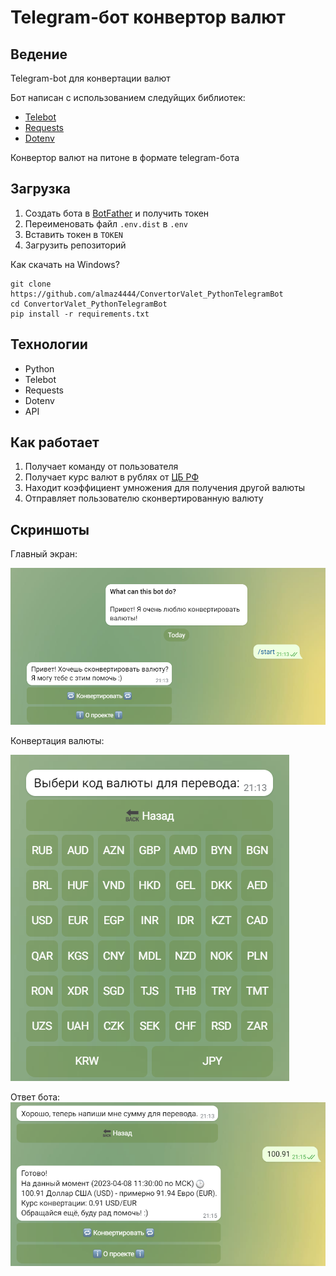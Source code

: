 Telegram-бот конвертор валют
========

Ведение
------------
Telegram-bot для конвертации валют

Бот написан с использованием следуйщих библиотек:
* [Telebot](https://pypi.org/project/pyTelegramBotAPI/)
* [Requests](https://pypi.org/project/requests/)
* [Dotenv](https://pypi.org/project/python-dotenv/)

Конвертор валют на питоне в формате telegram-бота

Загрузка
------------
1. Создать бота в [BotFather](https://telegram.me/BotFather) и получить токен
2. Переименовать файл ``.env.dist`` в ``.env``
3. Вставить токен в `TOKEN`
3. Загрузить репозиторий

Как скачать на Windows?
```
git clone https://github.com/almaz4444/ConvertorValet_PythonTelegramBot
cd ConvertorValet_PythonTelegramBot
pip install -r requirements.txt
```

Технологии
--------------
* Python
* Telebot
* Requests
* Dotenv
* API

Как работает
--------------
1. Получает команду от пользователя
2. Получает курс валют в рублях от [ЦБ РФ](https://www.cbr-xml-daily.ru/)
3. Находит коэффициент умножения для получения другой валюты 
4. Отправляет пользователю сконвертированную валюту

Скриншоты
--------------

Главный экран:

!["Ошибка загрузки"](/Screenhots/Main.png)

Конвертация валюты:

!["Ошибка загрузки"](/Screenhots/ConvertValet.png)

Ответ бота:
!["Ошибка загрузки"](/Screenhots/Output.png)